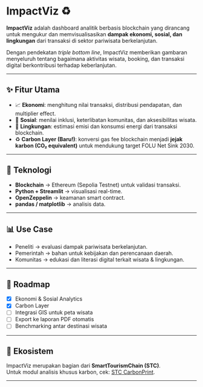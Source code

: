 # ImpactViz ♻️

**ImpactViz** adalah dashboard analitik berbasis blockchain yang dirancang untuk mengukur dan memvisualisasikan **dampak ekonomi, sosial, dan lingkungan** dari transaksi di sektor pariwisata berkelanjutan.  

Dengan pendekatan *triple bottom line*, ImpactViz memberikan gambaran menyeluruh tentang bagaimana aktivitas wisata, booking, dan transaksi digital berkontribusi terhadap keberlanjutan.

---

## ✨ Fitur Utama
- 📈 **Ekonomi**: menghitung nilai transaksi, distribusi pendapatan, dan multiplier effect.  
- 👥 **Sosial**: menilai inklusi, keterlibatan komunitas, dan aksesibilitas wisata.  
- 🌱 **Lingkungan**: estimasi emisi dan konsumsi energi dari transaksi blockchain.  
- ♻️ **Carbon Layer (Baru!)**: konversi gas fee blockchain menjadi **jejak karbon (CO₂ equivalent)** untuk mendukung target FOLU Net Sink 2030.  

---

## 🚀 Teknologi
- **Blockchain** → Ethereum (Sepolia Testnet) untuk validasi transaksi.  
- **Python + Streamlit** → visualisasi real-time.  
- **OpenZeppelin** → keamanan smart contract.  
- **pandas / matplotlib** → analisis data.  

---

## 📊 Use Case
- Peneliti → evaluasi dampak pariwisata berkelanjutan.  
- Pemerintah → bahan untuk kebijakan dan perencanaan daerah.  
- Komunitas → edukasi dan literasi digital terkait wisata & lingkungan.  

---

## 📌 Roadmap
- [x] Ekonomi & Sosial Analytics  
- [x] Carbon Layer  
- [ ] Integrasi GIS untuk peta wisata  
- [ ] Export ke laporan PDF otomatis  
- [ ] Benchmarking antar destinasi wisata  

---

## 🧩 Ekosistem
ImpactViz merupakan bagian dari **SmartTourismChain (STC)**.  
Untuk modul analisis khusus karbon, cek: [STC CarbonPrint](https://stc-carbonprint.streamlit.app).

---
